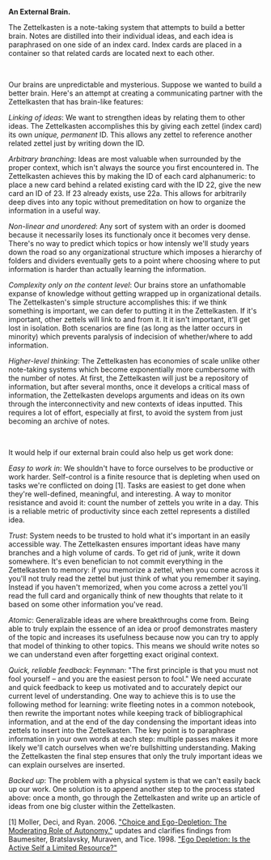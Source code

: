 **An External Brain.** 

The Zettelkasten is a note-taking system that attempts to build a better brain. Notes are distilled into their individual ideas, and each idea is paraphrased on one side of an index card. Index cards are placed in a container so that related cards are located next to each other. 

<br />

Our brains are unpredictable and mysterious. Suppose we wanted to build a better brain. Here's an attempt at creating a communicating partner with the Zettelkasten that has brain-like features:

*Linking of ideas*: We want to strengthen ideas by relating them to other ideas. The Zettelkasten accomplishes this by giving each zettel (index card) its own *unique, permanent* ID. This allows any zettel to reference another related zettel just by writing down the ID. 

*Arbitrary branching*: Ideas are most valuable when surrounded by the proper context, which isn't always the source you first encountered in. The Zettelkasten achieves this by making the ID of each card alphanumeric: to place a new card behind a related existing card with the ID 22, give the new card an ID of 23. If 23 already exists, use 22a. This allows for arbitrarily deep dives into any topic without premeditation on how to organize the information in a useful way. 

*Non-linear and unordered*: Any sort of system with an order is doomed because it necessarily loses its functionaly once it becomes very dense. There's no way to predict which topics or how intensly we'll study years down the road so any organizational structure which imposes a hierarchy of folders and dividers eventually gets to a point where choosing where to put information is harder than actually learning the information. 

*Complexity only on the content level*: Our brains store an unfathomable expanse of knowledge without getting wrapped up in organizational details. The Zettelkasten's simple structure accomplishes this: if we think something is important, we can defer to putting it in the Zettelkasten. If it's important, other zettels will link to and from it. It it isn't important, it'll get lost in isolation. Both scenarios are fine (as long as the latter occurs in minority) which prevents paralysis of indecision of whether/where to add information. 

*Higher-level thinking*: The Zettelkasten has economies of scale unlike other note-taking systems which become exponentially more cumbersome with the number of notes. At first, the Zettelkasten will just be a repository of information, but after several months, once it develops a critical mass of information, the Zettelkasten develops arguments and ideas on its own through the interconnectivity and new contexts of ideas inputted. This requires a lot of effort, especially at first, to avoid the system from just becoming an archive of notes. 

<br />

It would help if our external brain could also help us get work done: 

*Easy to work in*: We shouldn't have to force ourselves to be productive or work harder. Self-control is a finite resource that is depleting when used on tasks we're conflicted on doing [1]. Tasks are easiest to get done when they're well-defined, meaningful, and interesting. A way to monitor resistance and avoid it: count the number of zettels you write in a day. This is a reliable metric of productivity since each zettel represents a distilled idea. 

*Trust*: System needs to be trusted to hold what it's important in an easily accessible way. The Zettelkasten ensures important ideas have many branches and a high volume of cards. To get rid of junk, write it down somewhere. It's even benefician to not commit everything in the Zettelkasten to memory: if you memorize a zettel, when you come across it you'll not truly read the zettel but just think of what you remember it saying. Instead if you haven't memorized, when you come across a zettel you'll read the full card and organically think of new thoughts that relate to it based on some other information you've read. 

*Atomic*: Generalizable ideas are where breakthroughs come from. Being able to truly explain the essence of an idea or proof demonstrates mastery of the topic and increases its usefulness because now you can try to apply that model of thinking to other topics. This means we should write notes so we can understand even after forgetting exact original context. 

*Quick, reliable feedback*: Feynman: "The first principle is that you must not fool yourself – and you are the easiest person to fool." We need accurate and quick feedback to keep us motivated and to accurately depict our current level of understanding. One way to achieve this is to use the following method for learning: write fleeting notes in a common notebook, then rewrite the important notes while keeping track of bibliographical information, and at the end of the day condensing the important ideas into zettels to insert into the Zettelkasten. The key point is to paraphrase information in your own words at each step: multiple passes makes it more likely we'll catch ourselves when we're bullshitting understanding. Making the Zettelkasten the final step ensures that only the truly important ideas we can explain ourselves are inserted. 

*Backed up*: The problem with a physical system is that we can't easily back up our work. One solution is to append another step to the process stated above: once a month, go through the Zettelkasten and write up an article of ideas from one big cluster within the Zettelkasten. 

\[1\] Moller, Deci, and Ryan. 2006. ["Choice and Ego-Depletion: The Moderating Role of Autonomy."](http://selfdeterminationtheory.org/SDT/documents/2006_Moller%20Deci%20Ryan_Choice%20and%20Ego-Depletion.pdf) updates and clarifies findings from Baumesiter, Bratslavsky, Muraven, and Tice. 1998. ["Ego Depletion: Is the Active Self a Limited Resource?"](https://faculty.washington.edu/jdb/345/345%20Articles/Baumeister%20et%20al.%20(1998).pdf)
